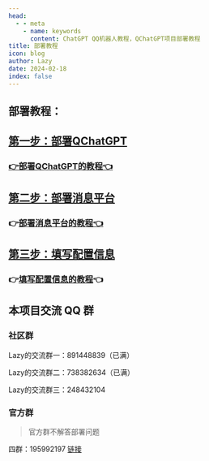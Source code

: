 ```yaml
---
head:
  - - meta
    - name: keywords
      content: ChatGPT QQ机器人教程，QChatGPT项目部署教程
title: 部署教程
icon: blog
author: Lazy
date: 2024-02-18
index: false
---
```


## 部署教程：

## [第一步：部署QChatGPT](qchatgpt/)

### [👉部署QChatGPT的教程👈](qchatgpt/)

## [第二步：部署消息平台](platforms/)

### 👉[部署消息平台的教程👈](platforms/)

## [第三步：填写配置信息](config.md)

### 👉[填写配置信息的教程](config.md)👈

## 本项目交流 QQ 群

### 社区群

Lazy的交流群一：891448839（已满）

Lazy的交流群二：738382634（已满）

Lazy的交流群三：248432104

### 官方群

> 官方群不解答部署问题

四群：195992197 [链接](https://qm.qq.com/cgi-bin/qm/qr?_wv=1027&k=cSekvWmyezfCE4O8gXS7lSjkmPinjzpP&authKey=G4jHfz2%2BtQawxCRhn1ZRrQiI8bTvlepQubZL6F9fymFuz8jqZZ4FkYh6lhKLMCd9&noverify=0&group_code=195992197)